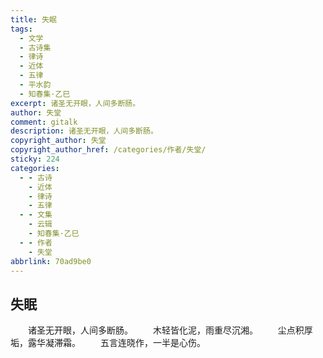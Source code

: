 ```yaml
---
title: 失眠
tags:
  - 文学
  - 古诗集
  - 律诗
  - 近体
  - 五律
  - 平水韵
  - 知春集·乙巳
excerpt: 诸圣无开眼，人间多断肠。
author: 失堂
comment: gitalk
description: 诸圣无开眼，人间多断肠。
copyright_author: 失堂
copyright_author_href: /categories/作者/失堂/
sticky: 224
categories:
  - - 古诗
    - 近体
    - 律诗
    - 五律
  - - 文集
    - 云辑
    - 知春集·乙巳
  - - 作者
    - 失堂
abbrlink: 70ad9be0
---
```

## 失眠
&emsp;&emsp;诸圣无开眼，人间多断肠。
&emsp;&emsp;木轻皆化泥，雨重尽沉湘。
&emsp;&emsp;尘点积厚垢，露华凝滞霜。
&emsp;&emsp;五言连晓作，一半是心伤。